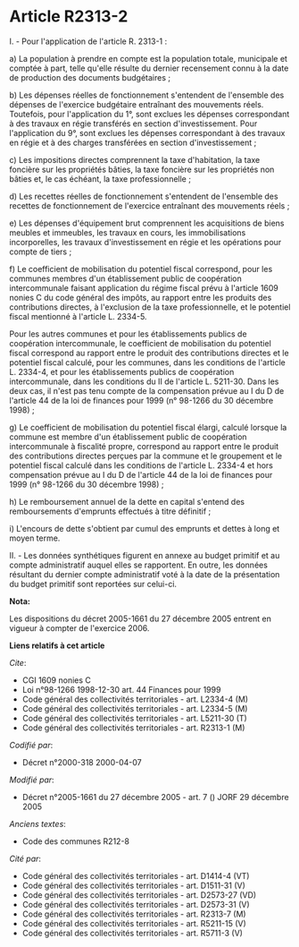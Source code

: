 # Article R2313-2

I. - Pour l'application de l'article R. 2313-1 :

a) La population à prendre en compte est la population totale, municipale et comptée à part, telle qu'elle résulte du dernier
recensement connu à la date de production des documents budgétaires ;

b) Les dépenses réelles de fonctionnement s'entendent de l'ensemble des dépenses de l'exercice budgétaire entraînant des
mouvements réels. Toutefois, pour l'application du 1°, sont exclues les dépenses correspondant à des travaux en régie
transférés en section d'investissement. Pour l'application du 9°, sont exclues les dépenses correspondant à des travaux en
régie et à des charges transférées en section d'investissement ;

c) Les impositions directes comprennent la taxe d'habitation, la taxe foncière sur les propriétés bâties, la taxe foncière
sur les propriétés non bâties et, le cas échéant, la taxe professionnelle ;

d) Les recettes réelles de fonctionnement s'entendent de l'ensemble des recettes de fonctionnement de l'exercice entraînant
des mouvements réels ;

e) Les dépenses d'équipement brut comprennent les acquisitions de biens meubles et immeubles, les travaux en cours, les
immobilisations incorporelles, les travaux d'investissement en régie et les opérations pour compte de tiers ;

f) Le coefficient de mobilisation du potentiel fiscal correspond, pour les communes membres d'un établissement public de
coopération intercommunale faisant application du régime fiscal prévu à l'article 1609 nonies C du code général des impôts,
au rapport entre les produits des contributions directes, à l'exclusion de la taxe professionnelle, et le potentiel fiscal
mentionné à l'article L. 2334-5.

Pour les autres communes et pour les établissements publics de coopération intercommunale, le coefficient de mobilisation du
potentiel fiscal correspond au rapport entre le produit des contributions directes et le potentiel fiscal calculé, pour les
communes, dans les conditions de l'article L. 2334-4, et pour les établissements publics de coopération intercommunale, dans
les conditions du II de l'article L. 5211-30. Dans les deux cas, il n'est pas tenu compte de la compensation prévue au I du D
de l'article 44 de la loi de finances pour 1999 (n° 98-1266 du 30 décembre 1998) ;

g) Le coefficient de mobilisation du potentiel fiscal élargi, calculé lorsque la commune est membre d'un établissement public
de coopération intercommunale à fiscalité propre, correspond au rapport entre le produit des contributions directes perçues
par la commune et le groupement et le potentiel fiscal calculé dans les conditions de l'article L. 2334-4 et hors
compensation prévue au I du D de l'article 44 de la loi de finances pour 1999 (n° 98-1266 du 30 décembre 1998) ;

h) Le remboursement annuel de la dette en capital s'entend des remboursements d'emprunts effectués à titre définitif ;

i) L'encours de dette s'obtient par cumul des emprunts et dettes à long et moyen terme.

II. - Les données synthétiques figurent en annexe au budget primitif et au compte administratif auquel elles se rapportent.
En outre, les données résultant du dernier compte administratif voté à la date de la présentation du budget primitif sont
reportées sur celui-ci.

**Nota:**

Les dispositions du décret 2005-1661 du 27 décembre 2005 entrent en vigueur à compter de l'exercice 2006.

**Liens relatifs à cet article**

_Cite_:

  - CGI 1609 nonies C
  - Loi n°98-1266 1998-12-30 art. 44 Finances pour 1999
  - Code général des collectivités territoriales - art. L2334-4 (M)
  - Code général des collectivités territoriales - art. L2334-5 (M)
  - Code général des collectivités territoriales - art. L5211-30 (T)
  - Code général des collectivités territoriales - art. R2313-1 (M)

_Codifié par_:

  - Décret n°2000-318 2000-04-07

_Modifié par_:

  - Décret n°2005-1661 du 27 décembre 2005 - art. 7 () JORF 29 décembre 2005

_Anciens textes_:

  - Code des communes R212-8

_Cité par_:

  - Code général des collectivités territoriales - art. D1414-4 (VT)
  - Code général des collectivités territoriales - art. D1511-31 (V)
  - Code général des collectivités territoriales - art. D2573-27 (VD)
  - Code général des collectivités territoriales - art. D2573-31 (V)
  - Code général des collectivités territoriales - art. R2313-7 (M)
  - Code général des collectivités territoriales - art. R5211-15 (V)
  - Code général des collectivités territoriales - art. R5711-3 (V)
